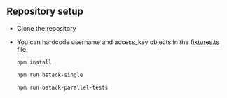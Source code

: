 

## Repository setup

- Clone the repository
- You can hardcode username and access_key objects in the [fixtures.ts](./fixtures.ts) file.
  
  ```sh
  npm install
  ```

  ```sh
  npm run bstack-single
  ```

  ```sh
  npm run bstack-parallel-tests
  ```
